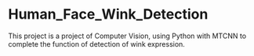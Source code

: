 # Human_Face_Wink_Detection
This project is a project of Computer Vision, using Python with MTCNN to complete the function of detection of wink expression.
